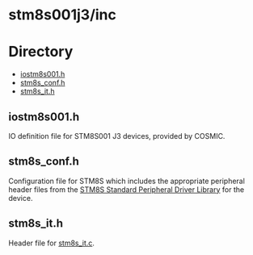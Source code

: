 # stm8s001j3/inc

# Directory
* [iostm8s001.h](iostm8s001.h)
* [stm8s_conf.h](stm8s_conf.h)
* [stm8s_it.h](stm8s_it.h)

## iostm8s001.h
IO definition file for STM8S001 J3 devices, provided by COSMIC.

## stm8s_conf.h
Configuration file for STM8S which includes the appropriate peripheral header files from the [STM8S Standard Peripheral Driver Library](../STM8S_StdPeriph_Driver/) for the device.

## stm8s_it.h
Header file for [stm8s_it.c](../src/stm8s_it.c).